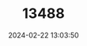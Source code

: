 ---
title: "13488"
category: "Microtus arvalis"
draft: false
date: 2024-02-22 13:03:50
languages:
  French: ["Campagnol des Champs"]
  Mongolian: ["Dorniin Sarmaahai"]
  Russian: ["Obyknovennaja Poljovka"]
  Spanish; Castilian: ["Topillo Campesino"]
  English: ["Common Vole"]
---